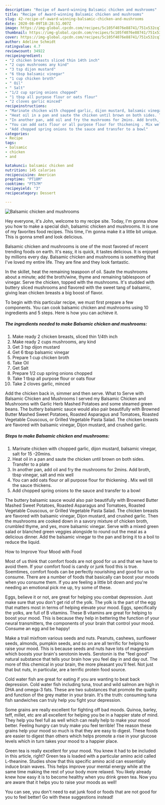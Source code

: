 ```yaml
---
description: "Recipe of Award-winning Balsamic chicken and mushrooms"
title: "Recipe of Award-winning Balsamic chicken and mushrooms"
slug: 42-recipe-of-award-winning-balsamic-chicken-and-mushrooms
date: 2020-08-09T18:28:51.007Z
image: https://img-global.cpcdn.com/recipes/5c105f4076e88741/751x532cq70/balsamic-chicken-and-mushrooms-recipe-main-photo.jpg
thumbnail: https://img-global.cpcdn.com/recipes/5c105f4076e88741/751x532cq70/balsamic-chicken-and-mushrooms-recipe-main-photo.jpg
cover: https://img-global.cpcdn.com/recipes/5c105f4076e88741/751x532cq70/balsamic-chicken-and-mushrooms-recipe-main-photo.jpg
author: Adeline Schmidt
ratingvalue: 4.7
reviewcount: 34922
recipeingredient:
- "2 chicken breasts sliced thin 14th inch"
- "2 cups mushrooms any kind"
- "3 tsp dijon mustard"
- "6 tbsp balsamic vinegar"
- "1 cup chicken broth"
- " Oil"
- " Salt"
- "1/2 cup spring onions chopped"
- "1 tbsp all purpose flour or oats flour"
- "2 cloves garlic minced"
recipeinstructions:
- "Marinate chicken with chopped garlic, dijon mustard, balsamic vinegar, salt for 15 -20mins."
- "Heat oil in a pan and saute the chicken until brown on both sides. Transfer to a plate"
- "In another pan, add oil and fry the mushrooms for 2mins. Add broth, tbsp vinegar, salt and mix well"
- "You can add oats flour or all purpose flour for thickening . Mix well till the sauce thickens."
- "Add chopped spring onions to the sauce and transfer to a bowl"
categories:
- Recipe
tags:
- balsamic
- chicken
- and

katakunci: balsamic chicken and 
nutrition: 145 calories
recipecuisine: American
preptime: "PT18M"
cooktime: "PT57M"
recipeyield: "3"
recipecategory: Dessert

---
```



![Balsamic chicken and mushrooms](https://img-global.cpcdn.com/recipes/5c105f4076e88741/751x532cq70/balsamic-chicken-and-mushrooms-recipe-main-photo.jpg)

Hey everyone, it's John, welcome to my recipe site. Today, I'm gonna show you how to make a special dish, balsamic chicken and mushrooms. It is one of my favorites food recipes. This time, I'm gonna make it a little bit unique. This is gonna smell and look delicious.

Balsamic chicken and mushrooms is one of the most favored of recent trending foods on earth. It's easy, it is quick, it tastes delicious. It is enjoyed by millions every day. Balsamic chicken and mushrooms is something that I've loved my entire life. They are fine and they look fantastic.

In the skillet, heat the remaining teaspoon of oil. Saute the mushrooms about a minute; add the broth/wine, thyme and remaining tablespoon of vinegar. Serve the chicken, topped with the mushrooms. It&#39;s studded with buttery sliced mushrooms and flavored with the sweet tang of balsamic, giving lean chicken breasts a big boost of flavor.


To begin with this particular recipe, we must first prepare a few components. You can cook balsamic chicken and mushrooms using 10 ingredients and 5 steps. Here is how you can achieve it.

<!--inarticleads1-->

##### The ingredients needed to make Balsamic chicken and mushrooms:

1. Make ready 2 chicken breasts, sliced thin 1/4th inch
1. Make ready 2 cups mushrooms, any kind
1. Get 3 tsp dijon mustard
1. Get 6 tbsp balsamic vinegar
1. Prepare 1 cup chicken broth
1. Take  Oil
1. Get  Salt
1. Prepare 1/2 cup spring onions chopped
1. Take 1 tbsp all purpose flour or oats flour
1. Take 2 cloves garlic, minced


Add the chicken back in, simmer and then serve. What to Serve with Balsamic Chicken and Mushrooms I served my Balsamic Chicken and Mushrooms with Garlic Herb Mashed Potatoes and some steamed green beans. The buttery balsamic sauce would also pair beautifully with Browned Butter Mashed Sweet Potatoes, Roasted Asparagus and Tomatoes, Roasted Vegetable Couscous, or Grilled Vegetable Pasta Salad. The chicken breasts are flavored with balsamic vinegar, Dijon mustard, and crushed garlic. 

<!--inarticleads2-->

##### Steps to make Balsamic chicken and mushrooms:

1. Marinate chicken with chopped garlic, dijon mustard, balsamic vinegar, salt for 15 -20mins.
1. Heat oil in a pan and saute the chicken until brown on both sides. Transfer to a plate
1. In another pan, add oil and fry the mushrooms for 2mins. Add broth, tbsp vinegar, salt and mix well
1. You can add oats flour or all purpose flour for thickening . Mix well till the sauce thickens.
1. Add chopped spring onions to the sauce and transfer to a bowl


The buttery balsamic sauce would also pair beautifully with Browned Butter Mashed Sweet Potatoes, Roasted Asparagus and Tomatoes, Roasted Vegetable Couscous, or Grilled Vegetable Pasta Salad. The chicken breasts are flavored with balsamic vinegar, Dijon mustard, and crushed garlic. Then the mushrooms are cooked down in a savory mixture of chicken broth, crumbled thyme, and yes, more balsamic vinegar. Serve with a mixed green salad or blanched green veggies alongside to round out the meal as a delicious dinner. Add the balsamic vinegar to the pan and bring it to a boil to reduce the liquid. 

How to Improve Your Mood with Food


Most of us think that comfort foods are not good for us and that we have to avoid them. If your comfort food is candy or junk food this is true. Soemtimes, comfort foods can be perfectly nourishing and good for us to consume. There are a number of foods that basically can boost your moods when you consume them. If you are feeling a little bit down and you're needing an emotional pick me up, try some of these.

Eggs, believe it or not, are great for helping you combat depression. Just make sure that you don't get rid of the yolk. The yolk is the part of the egg that matters most in terms of helping elevate your mood. Eggs, specifically the yolks, are full of B vitamins. These B vitamins are great for helping to boost your mood. This is because they help in bettering the function of your neural transmitters, the components of your brain that control your mood. Consume an egg and be happy!

Make a trail mixfrom various seeds and nuts. Peanuts, cashews, sunflower seeds, almonds, pumpkin seeds, and so on are all terrific for helping to raise your mood. This is because seeds and nuts have lots of magnesium which boosts your brain's serotonin levels. Serotonin is the "feel good" natural substance that tells your brain how you feel day in and day out. The more of this chemical in your brain, the more pleasant you'll feel. Not just that but nuts, in particular, are a terrific protein food source.

Cold water fish are great for eating if you are wanting to beat back depression. Cold water fish including tuna, trout and wild salmon are high in DHA and omega-3 fats. These are two substances that promote the quality and function of the grey matter in your brain. It's the truth: consuming tuna fish sandwiches can truly help you fight your depression. 

Some grains are really excellent for fighting off bad moods. Quinoa, barley, teff, millet, etc are all excellent for helping you be in a happier state of mind. They help you feel full as well which can really help to make your mood better. Feeling hungry can truly make you feel terrible! The reason these grains help your mood so much is that they are easy to digest. These foods are easier to digest than others which helps promote a rise in your glucose levels which in turn takes your mood to a happier place.

Green tea is really excellent for your mood. You knew it had to be included in this article, right? Green tea is loaded with a particular amino acid called L-theanine. Studies show that this specific amino acid can essentially induce brain waves. This helps improve your mental energy while at the same time making the rest of your body more relaxed. You likely already knew how easy it is to become healthy when you drink green tea. Now you are aware that it helps you to raise your moods as well!

You can see, you don't need to eat junk food or foods that are not good for you to feel better! Go  with  these suggestions  instead!

